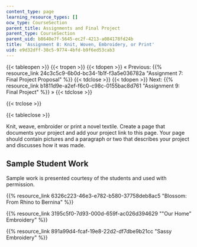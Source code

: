 ```yaml
---
content_type: page
learning_resource_types: []
ocw_type: CourseSection
parent_title: Assignments and Final Project
parent_type: CourseSection
parent_uid: b8640e7f-5645-ec2f-4213-a084178fd24b
title: 'Assignment 8: Knit, Woven, Embroidery, or Print'
uid: e9d32dff-38c5-9774-4bfd-b9f6ed53cab3
---
```


{{< tableopen >}}
{{< tropen >}}
{{< tdopen >}}
« Previous: {{% resource_link 24c3c5c9-6b0d-bc34-1b1f-f3a5e036782a "Assignment 7: Final Project Proposal" %}}
{{< tdclose >}}
{{< tdopen >}}
Next: {{% resource_link b1811d9e-a2ef-f6c0-c98c-0155bac8d761 "Assignment 9: Final Project" %}} »
{{< tdclose >}}

{{< trclose >}}

{{< tableclose >}}

Knit, weave, embroider or print a novel textile. Create a page that documents your project and add your project link to this page. Your page should contain pictures and a paragraph or two that describes your project and discusses how it was made.

Sample Student Work
-------------------

Sample work is presented courtesy of the students and used with permission.

{{% resource_link 6326c223-46e3-e782-b580-37758deb8ac5 "Blossom: From Rhino to Bernina" %}}

{{% resource_link 3195c5f0-7d93-000d-659f-ac026d394629 "\"Our Home\" Embroidery" %}}

{{% resource_link 891a99d4-fcaf-19e8-22d2-df7dbe9b21cc "Sassy Embroidery" %}}